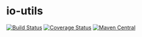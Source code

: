 # io-utils

[![Build Status](https://travis-ci.org/ryan-williams/io-utils.svg?branch=master)](https://travis-ci.org/ryan-williams/io-utils)
[![Coverage Status](https://coveralls.io/repos/github/ryan-williams/io-utils/badge.svg?branch=master)](https://coveralls.io/github/ryan-williams/io-utils?branch=master)
[![Maven Central](https://img.shields.io/maven-central/v/org.hammerlab/io-utils_2.11.svg?maxAge=600)](http://search.maven.org/#search%7Cga%7C1%7Corg.hammerlab%20io-utils)

